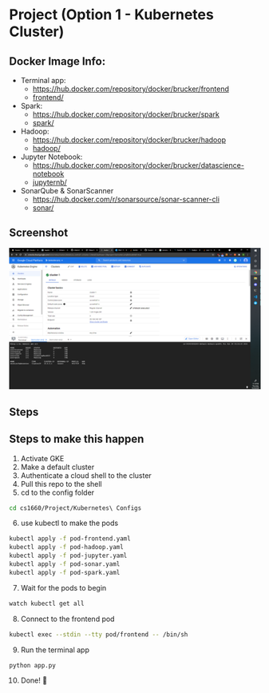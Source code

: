 # Project (Option 1 - Kubernetes Cluster)

## Docker Image Info:

* Terminal app:
    * https://hub.docker.com/repository/docker/brucker/frontend
    * [frontend/](frontend/)
* Spark:
    * https://hub.docker.com/repository/docker/brucker/spark
    * [spark/](spark/)
* Hadoop:
    * https://hub.docker.com/repository/docker/brucker/hadoop
    * [hadoop/](hadoop/)
* Jupyter Notebook:
    * https://hub.docker.com/repository/docker/brucker/datascience-notebook
    * [jupyternb/](jupyternb/)
* SonarQube & SonarScanner
    * https://hub.docker.com/r/sonarsource/sonar-scanner-cli
    * [sonar/](sonar/)

## Screenshot

![screenie](Containers%20Active.png)

## Steps

## Steps to make this happen

1. Activate GKE
2. Make a default cluster
3. Authenticate a cloud shell to the cluster
4. Pull this repo to the shell
5. cd to the config folder
```sh
cd cs1660/Project/Kubernetes\ Configs
```
6. use kubectl to make the pods
```sh
kubectl apply -f pod-frontend.yaml
kubectl apply -f pod-hadoop.yaml
kubectl apply -f pod-jupyter.yaml
kubectl apply -f pod-sonar.yaml
kubectl apply -f pod-spark.yaml
```
7. Wait for the pods to begin
```sh
watch kubectl get all
```
8. Connect to the frontend pod
```sh
kubectl exec --stdin --tty pod/frontend -- /bin/sh
```
9. Run the terminal app
```sh
python app.py
```
10. Done! 🎉